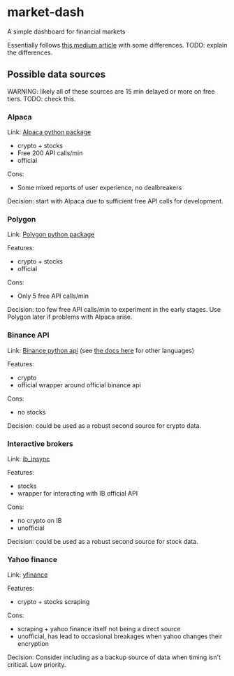 # market-dash

A simple dashboard for financial markets

Essentially follows [this medium article](https://medium.com/geekculture/how-to-create-a-simple-crypto-dashboard-using-python-b9678e7867b) with some differences. TODO: explain the differences.


## Possible data sources

WARNING: likely all of these sources are 15 min delayed or more on free tiers. TODO: check this.

### Alpaca

Link: [Alpaca python package](https://github.com/alpacahq/alpaca-py)

- crypto + stocks
- Free 200 API calls/min
- official

Cons:

- Some mixed reports of user experience, no dealbreakers

Decision: start with Alpaca due to sufficient free API calls for development.

### Polygon

Link: [Polygon python package](https://github.com/polygon-io/client-python)

Features:

- crypto + stocks
- official

Cons:

- Only 5 free API calls/min

Decision: too few free API calls/min to experiment in the early stages. Use Polygon later if problems with Alpaca arise.

### Binance API

Link: [Binance python api](https://github.com/binance/binance-connector-python)
(see [the docs here](https://github.com/binance/binance-spot-api-docs) for other languages)

Features:

- crypto
- official wrapper around official binance api

Cons:

- no stocks

Decision: could be used as a robust second source for crypto data.

### Interactive brokers

Link: [ib_insync](https://github.com/erdewit/ib_insync)

Features:

- stocks
- wrapper for interacting with IB official API

Cons:

- no crypto on IB
- unofficial

Decision: could be used as a robust second source for stock data.

### Yahoo finance

Link: [yfinance](https://github.com/ranaroussi/yfinance)

Features:

- crypto + stocks scraping

Cons:

- scraping + yahoo finance itself not being a direct source
- unofficial, has lead to occasional breakages when yahoo changes their encryption

Decision: Consider including as a backup source of data when timing isn't critical. Low priority.